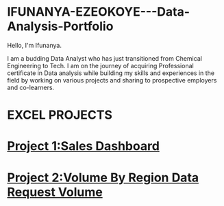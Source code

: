 # IFUNANYA-EZEOKOYE---Data-Analysis-Portfolio
Hello, I'm Ifunanya.

I am a budding Data Analyst who has just transitioned from Chemical Engineering to Tech. I am on the journey of acquiring  Professional certificate in Data analysis while building my skills and experiences in the field by working on various projects and sharing to prospective employers and co-learners.



# EXCEL PROJECTS


# [Project 1:Sales Dashboard](https://github.com/IfunanyaBee/IFUNANYA-EZEOKOYE---Data-Analysis-Portfolio/blob/main/Sales-Dashboard-practice-project.xlsx)

# [Project 2:Volume By Region Data Request Volume](https://github.com/IfunanyaBee/IFUNANYA-EZEOKOYE---Data-Analysis-Portfolio/blob/main/Volume%20by%20Region%20data%20request%20Project.xlsx)






